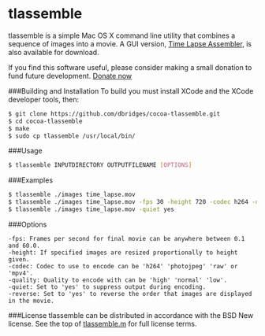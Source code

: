 # tlassemble
tlassemble is a simple Mac OS X command line utility that combines a sequence of images into a movie. A GUI version, [Time Lapse Assembler](http://www.dayofthenewdan.com/projects/time-lapse-assembler-1), is also available for download.

If you find this software useful, please consider making a small donation to fund future development.
[Donate now](https://www.paypal.com/cgi-bin/webscr?cmd=_s-xclick&hosted_button_id=9465YBPSUC9YL)

###Building and Installation
To build you must install XCode and the XCode developer tools, then:

```bash
$ git clone https://github.com/dbridges/cocoa-tlassemble.git
$ cd cocoa-tlassemble
$ make
$ sudo cp tlassemble /usr/local/bin/
```

###Usage
```bash
$ tlassemble INPUTDIRECTORY OUTPUTFILENAME [OPTIONS]
```

###Examples
```bash
$ tlassemble ./images time_lapse.mov
$ tlassemble ./images time_lapse.mov -fps 30 -height 720 -codec h264 -quality high
$ tlassemble ./images time_lapse.mov -quiet yes
```

###Options
```
-fps: Frames per second for final movie can be anywhere between 0.1 and 60.0.
-height: If specified images are resized proportionally to height given.
-codec: Codec to use to encode can be 'h264' 'photojpeg' 'raw' or 'mpv4'.
-quality: Quality to encode with can be 'high' 'normal' 'low'.
-quiet: Set to 'yes' to suppress output during encoding.
-reverse: Set to 'yes' to reverse the order that images are displayed in the movie.
```

###License
tlassemble can be distributed in accordance with the BSD New license. See the top of [tlassemble.m](https://github.com/dbridges/cocoa-tlassemble/blob/master/tlassemble.m) for full license terms.

